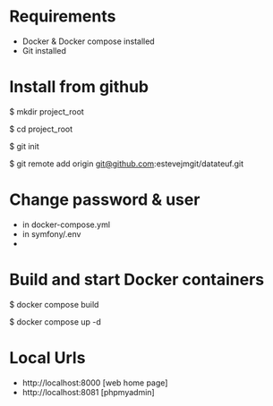 # Requirements
- Docker & Docker compose installed 
- Git installed

# Install from github 
$ mkdir project_root

$ cd project_root

$ git init

$ git remote add origin git@github.com:estevejmgit/datateuf.git

# Change password & user
- in docker-compose.yml
- in symfony/.env
- 
# Build and start Docker containers
$ docker compose build

$ docker compose up -d

  
# Local Urls
- http://localhost:8000 [web home page]
- http://localhost:8081 [phpmyadmin]
